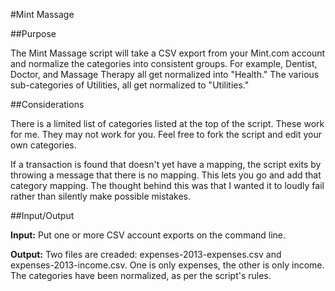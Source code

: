 #Mint Massage

##Purpose

The Mint Massage script will take a CSV export from your Mint.com account and normalize the categories into consistent groups. For example, Dentist, Doctor, and Massage Therapy all get normalized into "Health." The various sub-categories of Utilities, all get normalized to "Utilities."

##Considerations

There is a limited list of categories listed at the top of the script. These work for me. They may not work for you. Feel free to fork the script and edit your own categories.

If a transaction is found that doesn't yet have a mapping, the script exits by throwing a message that there is no mapping. This lets you go and add that category mapping. The thought behind this was that I wanted it to loudly fail rather than silently make possible mistakes.

##Input/Output

**Input:** Put one or more CSV account exports on the command line.

**Output:** Two files are creaded: expenses-2013-expenses.csv and expenses-2013-income.csv. One is only expenses, the other is only income. The categories have been normalized, as per the script's rules.

